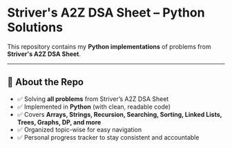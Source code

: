 # Striver's A2Z DSA Sheet – Python Solutions 

This repository contains my **Python implementations** of problems from **Striver's A2Z DSA Sheet**.  

---

## 🚀 About the Repo
- ✅ Solving **all problems** from Striver’s A2Z DSA Sheet  
- ✅ Implemented in **Python** (with clean, readable code)  
- ✅ Covers **Arrays, Strings, Recursion, Searching, Sorting, Linked Lists, Trees, Graphs, DP, and more**  
- ✅ Organized topic-wise for easy navigation  
- ✅ Personal progress tracker to stay consistent and accountable
